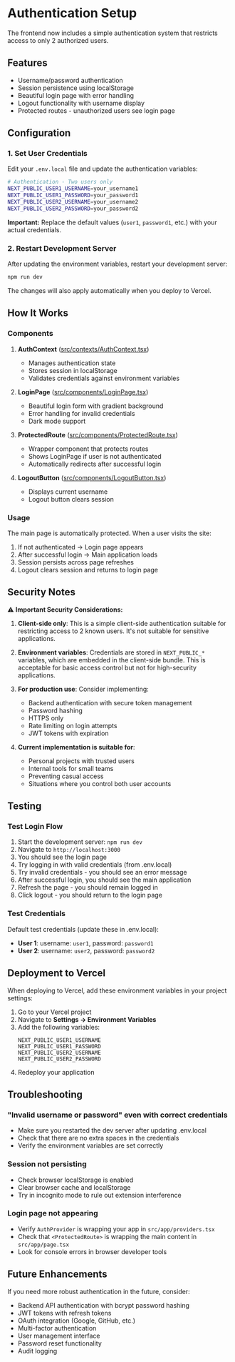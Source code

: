 # Authentication Setup

The frontend now includes a simple authentication system that restricts access to only 2 authorized users.

## Features

- Username/password authentication
- Session persistence using localStorage
- Beautiful login page with error handling
- Logout functionality with username display
- Protected routes - unauthorized users see login page

## Configuration

### 1. Set User Credentials

Edit your `.env.local` file and update the authentication variables:

```bash
# Authentication - Two users only
NEXT_PUBLIC_USER1_USERNAME=your_username1
NEXT_PUBLIC_USER1_PASSWORD=your_password1
NEXT_PUBLIC_USER2_USERNAME=your_username2
NEXT_PUBLIC_USER2_PASSWORD=your_password2
```

**Important:** Replace the default values (`user1`, `password1`, etc.) with your actual credentials.

### 2. Restart Development Server

After updating the environment variables, restart your development server:

```bash
npm run dev
```

The changes will also apply automatically when you deploy to Vercel.

## How It Works

### Components

1. **AuthContext** ([src/contexts/AuthContext.tsx](src/contexts/AuthContext.tsx))
   - Manages authentication state
   - Stores session in localStorage
   - Validates credentials against environment variables

2. **LoginPage** ([src/components/LoginPage.tsx](src/components/LoginPage.tsx))
   - Beautiful login form with gradient background
   - Error handling for invalid credentials
   - Dark mode support

3. **ProtectedRoute** ([src/components/ProtectedRoute.tsx](src/components/ProtectedRoute.tsx))
   - Wrapper component that protects routes
   - Shows LoginPage if user is not authenticated
   - Automatically redirects after successful login

4. **LogoutButton** ([src/components/LogoutButton.tsx](src/components/LogoutButton.tsx))
   - Displays current username
   - Logout button clears session

### Usage

The main page is automatically protected. When a user visits the site:

1. If not authenticated → Login page appears
2. After successful login → Main application loads
3. Session persists across page refreshes
4. Logout clears session and returns to login page

## Security Notes

⚠️ **Important Security Considerations:**

1. **Client-side only**: This is a simple client-side authentication suitable for restricting access to 2 known users. It's not suitable for sensitive applications.

2. **Environment variables**: Credentials are stored in `NEXT_PUBLIC_*` variables, which are embedded in the client-side bundle. This is acceptable for basic access control but not for high-security applications.

3. **For production use**: Consider implementing:
   - Backend authentication with secure token management
   - Password hashing
   - HTTPS only
   - Rate limiting on login attempts
   - JWT tokens with expiration

4. **Current implementation is suitable for**:
   - Personal projects with trusted users
   - Internal tools for small teams
   - Preventing casual access
   - Situations where you control both user accounts

## Testing

### Test Login Flow

1. Start the development server: `npm run dev`
2. Navigate to `http://localhost:3000`
3. You should see the login page
4. Try logging in with valid credentials (from .env.local)
5. Try invalid credentials - you should see an error message
6. After successful login, you should see the main application
7. Refresh the page - you should remain logged in
8. Click logout - you should return to the login page

### Test Credentials

Default test credentials (update these in .env.local):

- **User 1**: username: `user1`, password: `password1`
- **User 2**: username: `user2`, password: `password2`

## Deployment to Vercel

When deploying to Vercel, add these environment variables in your project settings:

1. Go to your Vercel project
2. Navigate to **Settings → Environment Variables**
3. Add the following variables:
   ```
   NEXT_PUBLIC_USER1_USERNAME
   NEXT_PUBLIC_USER1_PASSWORD
   NEXT_PUBLIC_USER2_USERNAME
   NEXT_PUBLIC_USER2_PASSWORD
   ```
4. Redeploy your application

## Troubleshooting

### "Invalid username or password" even with correct credentials

- Make sure you restarted the dev server after updating .env.local
- Check that there are no extra spaces in the credentials
- Verify the environment variables are set correctly

### Session not persisting

- Check browser localStorage is enabled
- Clear browser cache and localStorage
- Try in incognito mode to rule out extension interference

### Login page not appearing

- Verify `AuthProvider` is wrapping your app in `src/app/providers.tsx`
- Check that `<ProtectedRoute>` is wrapping the main content in `src/app/page.tsx`
- Look for console errors in browser developer tools

## Future Enhancements

If you need more robust authentication in the future, consider:

- Backend API authentication with bcrypt password hashing
- JWT tokens with refresh tokens
- OAuth integration (Google, GitHub, etc.)
- Multi-factor authentication
- User management interface
- Password reset functionality
- Audit logging
